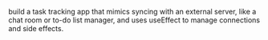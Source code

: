 build a task tracking app that mimics syncing with an external server, like a chat room or to-do list manager, and uses useEffect to manage connections and side effects.
